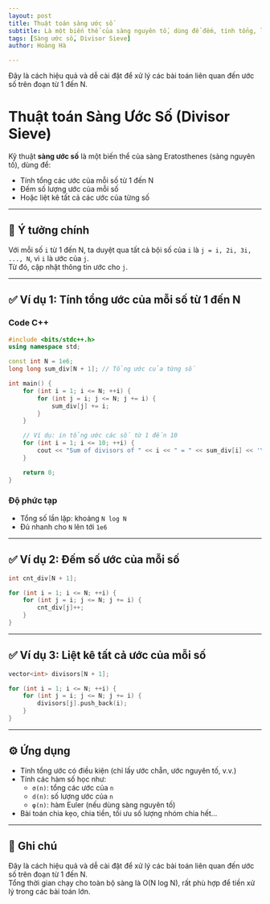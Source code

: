 ```yaml
---
layout: post
title: Thuật toán sàng ước số
subtitle: Là một biến thể của sàng nguyên tố, dùng để đếm, tính tổng, liệt kê các ước của từng số
tags: [Sàng ước số, Divisor Sieve]
author: Hoàng Hà

---
```

Đây là cách hiệu quả và dễ cài đặt để xử lý các bài toán liên quan đến ước số trên đoạn từ 1 đến N.

# Thuật toán Sàng Ước Số (Divisor Sieve)

Kỹ thuật **sàng ước số** là một biến thể của sàng Eratosthenes (sàng nguyên tố), dùng để:
- Tính tổng các ước của mỗi số từ 1 đến N
- Đếm số lượng ước của mỗi số
- Hoặc liệt kê tất cả các ước của từng số

---

## 🧠 Ý tưởng chính

Với mỗi số `i` từ 1 đến N, ta duyệt qua tất cả bội số của `i` là `j = i, 2i, 3i, ..., N`, vì `i` là ước của `j`.  
Từ đó, cập nhật thông tin ước cho `j`.

---

## ✅ Ví dụ 1: Tính tổng ước của mỗi số từ 1 đến N

### Code C++

```cpp
#include <bits/stdc++.h>
using namespace std;

const int N = 1e6;
long long sum_div[N + 1]; // Tổng ước của từng số

int main() {
    for (int i = 1; i <= N; ++i) {
        for (int j = i; j <= N; j += i) {
            sum_div[j] += i;
        }
    }

    // Ví dụ: in tổng ước các số từ 1 đến 10
    for (int i = 1; i <= 10; ++i) {
        cout << "Sum of divisors of " << i << " = " << sum_div[i] << '\n';
    }

    return 0;
}
```

### Độ phức tạp

- Tổng số lần lặp: khoảng `N log N`
- Đủ nhanh cho `N` lên tới `1e6`

---

## ✅ Ví dụ 2: Đếm số ước của mỗi số

```cpp
int cnt_div[N + 1];

for (int i = 1; i <= N; ++i) {
    for (int j = i; j <= N; j += i) {
        cnt_div[j]++;
    }
}
```

---

## ✅ Ví dụ 3: Liệt kê tất cả ước của mỗi số

```cpp
vector<int> divisors[N + 1];

for (int i = 1; i <= N; ++i) {
    for (int j = i; j <= N; j += i) {
        divisors[j].push_back(i);
    }
}
```

---

## ⚙️ Ứng dụng

- Tính tổng ước có điều kiện (chỉ lấy ước chẵn, ước nguyên tố, v.v.)
- Tính các hàm số học như:
  - `σ(n)`: tổng các ước của `n`
  - `d(n)`: số lượng ước của `n`
  - `φ(n)`: hàm Euler (nếu dùng sàng nguyên tố)
- Bài toán chia kẹo, chia tiền, tối ưu số lượng nhóm chia hết...

---

## 📌 Ghi chú

Đây là cách hiệu quả và dễ cài đặt để xử lý các bài toán liên quan đến ước số trên đoạn từ 1 đến N.  
Tổng thời gian chạy cho toàn bộ sàng là O(N log N), rất phù hợp để tiền xử lý trong các bài toán lớn.
